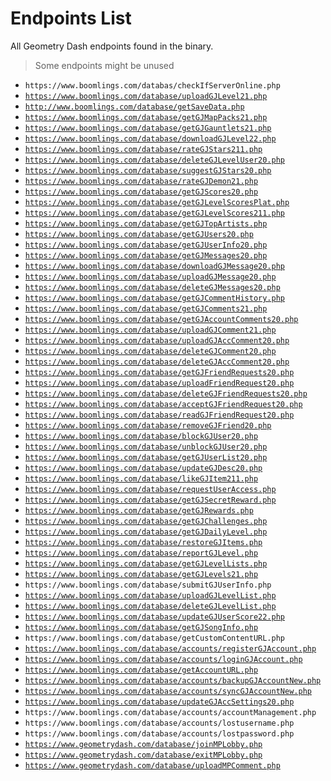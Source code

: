 # Endpoints List

All Geometry Dash endpoints found in the binary.

> Some endpoints might be unused

-   `https://www.boomlings.com/databas/checkIfServerOnline.php`
-   [`https://www.boomlings.com/database/uploadGJLevel21.php`](endpoints/levels/uploadGJLevel21.md)
-   [`http://www.boomlings.com/database/getSaveData.php`](endpoints/misc/getSaveData.md)
-   [`https://www.boomlings.com/database/getGJMapPacks21.php`](endpoints/levels/getGJMapPacks21.md)
-   [`https://www.boomlings.com/database/getGJGauntlets21.php`](endpoints/levels/getGJGauntlets21.md)
-   [`https://www.boomlings.com/database/downloadGJLevel22.php`](endpoints/levels/downloadGJLevel22.md)
-   [`https://www.boomlings.com/database/rateGJStars211.php`](endpoints/levels/rateGJStars211.md)
-   [`https://www.boomlings.com/database/deleteGJLevelUser20.php`](endpoints/levels/deleteGJLevelUser20.md)
-   [`https://www.boomlings.com/database/suggestGJStars20.php`](endpoints/levels/suggestGJStars.md)
-   [`https://www.boomlings.com/database/rateGJDemon21.php`](endpoints/levels/rateGJDemon21.md)
-   [`https://www.boomlings.com/database/getGJScores20.php`](endpoints/users/getGJScores20.md)
-   [`https://www.boomlings.com/database/getGJLevelScoresPlat.php`](endpoints/levels/getGJLevelScoresPlat.md)
-   [`https://www.boomlings.com/database/getGJLevelScores211.php`](endpoints/levels/getGJLevelScores211.md)
-   [`https://www.boomlings.com/database/getGJTopArtists.php`](endpoints/songs/getGJTopArtists.md)
-   [`https://www.boomlings.com/database/getGJUsers20.php`](endpoints/users/getGJUsers20.md)
-   [`https://www.boomlings.com/database/getGJUserInfo20.php`](endpoints/users/getGJUserInfo20.md)
-   [`https://www.boomlings.com/database/getGJMessages20.php`](endpoints/socials/getGJMessages20.md)
-   [`https://www.boomlings.com/database/downloadGJMessage20.php`](endpoints/socials/downloadGJMessage20.md)
-   [`https://www.boomlings.com/database/uploadGJMessage20.php`](endpoints/socials/uploadGJMessage20.md)
-   [`https://www.boomlings.com/database/deleteGJMessages20.php`](endpoints/socials/deleteGJMessages20.md)
-   [`https://www.boomlings.com/database/getGJCommentHistory.php`](endpoints/comments/getGJCommentHistory.md)
-   [`https://www.boomlings.com/database/getGJComments21.php`](endpoints/comments/getGJComments21.md)
-   [`https://www.boomlings.com/database/getGJAccountComments20.php`](endpoints/comments/getGJAccountComments20.md)
-   [`https://www.boomlings.com/database/uploadGJComment21.php`](endpoints/comments/uploadGJComment21.md)
-   [`https://www.boomlings.com/database/uploadGJAccComment20.php`](endpoints/comments/uploadGJAccComment20.md)
-   [`https://www.boomlings.com/database/deleteGJComment20.php`](endpoints/comments/deleteGJComment20.md)
-   [`https://www.boomlings.com/database/deleteGJAccComment20.php`](endpoints/comments/deleteGJAccComment20.md)
-   [`https://www.boomlings.com/database/getGJFriendRequests20.php`](endpoints/socials/getGJFriendRequests20.md)
-   [`https://www.boomlings.com/database/uploadFriendRequest20.php`](endpoints/socials/uploadFriendRequest20.md)
-   [`https://www.boomlings.com/database/deleteGJFriendRequests20.php`](endpoints/socials/deleteGJFriendRequests20.md)
-   [`https://www.boomlings.com/database/acceptGJFriendRequest20.php`](endpoints/socials/acceptGJFriendRequest20.md)
-   [`https://www.boomlings.com/database/readGJFriendRequest20.php`](endpoints/socials/readGJFriendRequest20.md)
-   [`https://www.boomlings.com/database/removeGJFriend20.php`](endpoints/socials/removeGJFriend20.md)
-   [`https://www.boomlings.com/database/blockGJUser20.php`](endpoints/socials/blockGJUser20.md)
-   [`https://www.boomlings.com/database/unblockGJUser20.php`](endpoints/socials/unblockGJUser20.md)
-   [`https://www.boomlings.com/database/getGJUserList20.php`](endpoints/socials/getGJUserList20.md)
-   [`https://www.boomlings.com/database/updateGJDesc20.php`](endpoints/levels/updateGJDesc20.md)
-   [`https://www.boomlings.com/database/likeGJItem211.php`](endpoints/misc/likeGJItem211.md)
-   [`https://www.boomlings.com/database/requestUserAccess.php`](endpoints/misc/requestUserAccess.md)
-   [`https://www.boomlings.com/database/getGJSecretReward.php`](endpoints/rewards/getGJSecretReward.md)
-   [`https://www.boomlings.com/database/getGJRewards.php`](endpoints/rewards/getGJRewards.md)
-   [`https://www.boomlings.com/database/getGJChallenges.php`](endpoints/rewards/getGJChallenges.md)
-   [`https://www.boomlings.com/database/getGJDailyLevel.php`](endpoints/levels/getGJDailyLevel.md)
-   [`https://www.boomlings.com/database/restoreGJItems.php`](endpoints/misc/restoreGJItems.md)
-   [`https://www.boomlings.com/database/reportGJLevel.php`](endpoints/levels/reportGJLevel.md)
-   [`https://www.boomlings.com/database/getGJLevelLists.php`](endpoints/lists/getGJLevelLists.md)
-   [`https://www.boomlings.com/database/getGJLevels21.php`](endpoints/levels/getGJLevels21.md)
-   `https://www.boomlings.com/database/submitGJUserInfo.php`
-   [`https://www.boomlings.com/database/uploadGJLevelList.php`](endpoints/lists/uploadGJLevelList.md)
-   [`https://www.boomlings.com/database/deleteGJLevelList.php`](endpoints/lists/deleteGJLevelList.md)
-   [`https://www.boomlings.com/database/updateGJUserScore22.php`](endpoints/users/updateGJUserScore22.md)
-   [`https://www.boomlings.com/database/getGJSongInfo.php`](endpoints/songs/getGJSongInfo.md)
-   ``https://www.boomlings.com/database/getCustomContentURL.php``
-   [`https://www.boomlings.com/database/accounts/registerGJAccount.php`](endpoints/accounts/registerGJAccount.md)
-   [`https://www.boomlings.com/database/accounts/loginGJAccount.php`](endpoints/accounts/loginGJAccount.md)
-   [`https://www.boomlings.com/database/getAccountURL.php`](endpoints/misc/getAccountURL.md)
-   [`https://www.boomlings.com/database/accounts/backupGJAccountNew.php`](endpoints/accounts/backupGJAccountNew.md)
-   [`https://www.boomlings.com/database/accounts/syncGJAccountNew.php`](endpoints/accounts/syncGJAccountNew.md)
-   [`https://www.boomlings.com/database/updateGJAccSettings20.php`](endpoints/accounts/updateGJAccSettings20.md)
-   `https://www.boomlings.com/database/accounts/accountManagement.php`
-   `https://www.boomlings.com/database/accounts/lostusername.php`
-   `https://www.boomlings.com/database/accounts/lostpassword.php`
-   [`https://www.geometrydash.com/database/joinMPLobby.php`](endpoints/multiplayer/joinMPLobby.md)
-   [`https://www.geometrydash.com/database/exitMPLobby.php`](endpoints/multiplayer/exitMPLobby.md)
-   [`https://www.geometrydash.com/database/uploadMPComment.php`](endpoints/multiplayer/uploadMPComment.md)